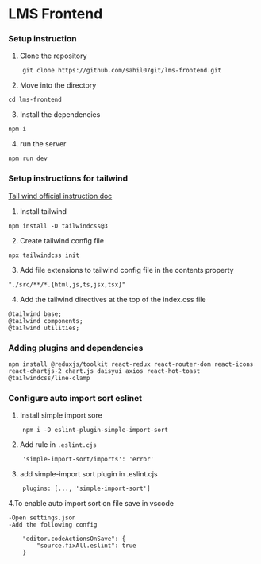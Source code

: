 # LMS Frontend

### Setup instruction

1. Clone the repository
```
    git clone https://github.com/sahil07git/lms-frontend.git
```

2. Move into the directory

```
cd lms-frontend
```
3. Install the dependencies
```
npm i
```

4. run the server
```
npm run dev
```

### Setup instructions for tailwind
[Tail wind official instruction doc](https://v3.tailwindcss.com/docs/installation)

1. Install tailwind

```
npm install -D tailwindcss@3
```
2. Create tailwind config file

```
npx tailwindcss init
```

3. Add file extensions to tailwind config file in the contents property

```
"./src/**/*.{html,js,ts,jsx,tsx}"
```

4. Add the tailwind directives at the top of the index.css file
```
@tailwind base;
@tailwind components;
@tailwind utilities;
```

### Adding plugins and dependencies
```
npm install @reduxjs/toolkit react-redux react-router-dom react-icons react-chartjs-2 chart.js daisyui axios react-hot-toast @tailwindcss/line-clamp
```

### Configure auto import sort eslinet

1. Install simple import sore
```
    npm i -D eslint-plugin-simple-import-sort
```
2. Add rule in `.eslint.cjs`
```
    'simple-import-sort/imports': 'error'
```
3. add simple-import sort plugin in .eslint.cjs
```
    plugins: [..., 'simple-import-sort']
```
4.To enable auto import sort on file save in vscode

    -Open settings.json
    -Add the following config
```
    "editor.codeActionsOnSave": {
        "source.fixAll.eslint": true
    }
```